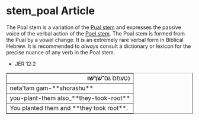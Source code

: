 # stem_poal Article
The Poal stem is a variation of the [Pual stem](https://git.door43.org/Door43/en-uhg/src/master/content/stem_pual/02.md) and expresses the passive voice of the verbal action of the [Poel stem](https://git.door43.org/Door43/en-uhg/src/master/content/stem_poel/02.md). The Poal stem is formed from the Pual by a vowel change. It is an extremely rare verbal form in Biblical Hebrew.  It is recommended to *always* consult a dictionary or lexicon for the precise nuance of any verb in the Poal stem.

* JER 12:2
<table border="1" class="docutils">
<colgroup>
<col width="100%" />
</colgroup>
<tbody valign="top">
<tr class="row-odd" align="right"><td>נְטַעְתָּם֙ גַּם־<b>שֹׁרָ֔שׁוּ</b></td>
</tr>
<tr class="row-even"><td>neta'tam gam-**shorashu**</td>
</tr>
<tr class="row-odd"><td>you-plant-them also_**they-took-root**</td>
</tr>
<tr class="row-even"><td>You planted them and **they took root**.</td>
</tr>
</tbody>
</table>
